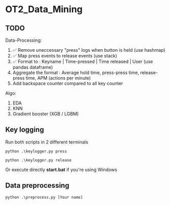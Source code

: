 # OT2_Data_Mining

## TODO

Data-Processing:
1) ✅ Remove uneccessary "press" logs when button is held (use hashmap)
2) ✅ Map press events to release events (use stack)
3) ✅ Format to : Keyname | Time-pressed | Time released | User (use pandas dataframe)
4) Aggregate the format : Average hold time, press-press time, release-press time, APM (actions per minute)
5) Add backspace counter compared to all key counter

Algo:
1) EDA
2) KNN
3) Gradient booster (XGB / LGBM)

## Key logging

Run both scripts in 2 different terminals

```python .\keylogger.py press```

```python .\keylogger.py release``` 

Or execute directly **start.bat** if you're using Windows

## Data preprocessing

```python .\preprocess.py [Your name]```